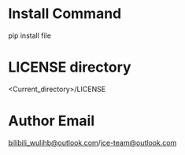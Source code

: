 # Install Command
pip install file

# LICENSE directory
<Current_directory>/LICENSE

# Author Email
bilibili_wulihb@outlook.com/ice-team@outlook.com